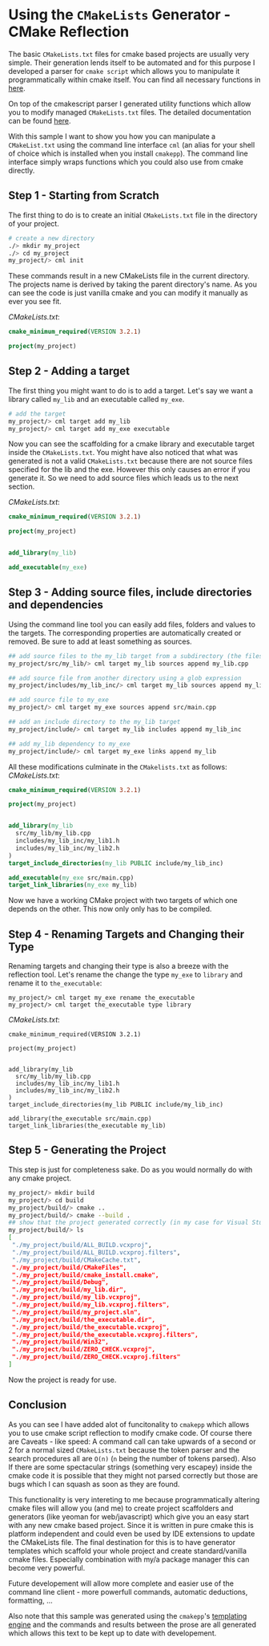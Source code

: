 # Using the `CMakeLists` Generator - CMake Reflection

The basic `CMakeLists.txt` files for cmake based projects are usually very simple. Their generation lends itself to be automated and for this purpose I developed a parser for `cmake script` which allows you to manipulate it programmatically within cmake itself. You can find all necessary functions in 
[here](/cmake/cmakescript/README.md).

On top of the cmakescript parser I generated utility functions which allow you to modify managed `CMakeLists.txt` files.  The detailed documentation can be found [here](/cmake/cmakelists/README.md).

With this sample I want to show you how you can manipulate a `CMakeList.txt` using the command line interface `cml` (an alias for your shell of choice which is installed when you install `cmakepp`). The command line interface simply wraps functions which you could also use from cmake directly.



## Step 1 - Starting from Scratch

The first thing to do is to create an initial `CMakeLists.txt` file in the directory of your project.

```bash
# create a new directory
./> mkdir my_project
./> cd my_project
my_project/> cml init 
```

These commands result in a new CMakeLists file in the current directory.  The projects name is derived by taking the parent directory's name.  As you can see the code is just vanilla cmake and you can modify it manually as ever you see fit.

*CMakeLists.txt*: 
```cmake
cmake_minimum_required(VERSION 3.2.1)

project(my_project)


```

## Step 2 - Adding a target

The first thing you might want to do is to add a target.  Let's say we want a library called `my_lib` and an executable called `my_exe`.

```bash
# add the target 
my_project/> cml target add my_lib
my_project/> cml target add my_exe executable
```

Now you can see the scaffolding for a cmake  library and executable target inside the `CMakeLists.txt`.  You might have also noticed that what was generated is not a valid `CMakeLists.txt` because there are not source files specified for the lib and the exe.  However this only causes an error if you generate it.  So we need to add source files which leads us to the next section.

*CMakeLists.txt*: 
```cmake
cmake_minimum_required(VERSION 3.2.1)

project(my_project)


add_library(my_lib)

add_executable(my_exe)

```


## Step 3 - Adding source files, include directories and dependencies

Using the command line tool you can easily add files, folders and values to the targets.  The corresponding properties are automatically created or removed. Be sure to add at least something as sources.

```bash
## add source files to the my_lib target from a subdirectory (the files have to exist) 
my_project/src/my_lib/> cml target my_lib sources append my_lib.cpp

## add source file from another directory using a glob expression 
my_project/includes/my_lib_inc/> cml target my_lib sources append my_lib*.h

## add source file to my_exe 
my_project/> cml target my_exe sources append src/main.cpp

## add an include directory to the my_lib target
my_project/include/> cml target my_lib includes append my_lib_inc

## add my_lib dependency to my_exe
my_project/include/> cml target my_exe links append my_lib
```


All these modifications culminate in the `CMakelists.txt` as follows:
*CMakeLists.txt*: 
```cmake
cmake_minimum_required(VERSION 3.2.1)

project(my_project)


add_library(my_lib
  src/my_lib/my_lib.cpp
  includes/my_lib_inc/my_lib1.h
  includes/my_lib_inc/my_lib2.h
)
target_include_directories(my_lib PUBLIC include/my_lib_inc)

add_executable(my_exe src/main.cpp)
target_link_libraries(my_exe my_lib)

```


Now we have a working CMake project with two targets of which one depends on the other. This now only only has to be compiled.

## Step 4 - Renaming Targets and Changing their Type

Renaming targets and changing their type is also a breeze with the reflection tool.  Let's rename the change the type `my_exe` to `library` and rename it to `the_executable`:

```
my_project/> cml target my_exe rename the_executable
my_project/> cml target the_executable type library
```
*CMakeLists.txt*: 
```
cmake_minimum_required(VERSION 3.2.1)

project(my_project)


add_library(my_lib
  src/my_lib/my_lib.cpp
  includes/my_lib_inc/my_lib1.h
  includes/my_lib_inc/my_lib2.h
)
target_include_directories(my_lib PUBLIC include/my_lib_inc)

add_library(the_executable src/main.cpp)
target_link_libraries(the_executable my_lib)

```

## Step 5 - Generating the Project

This step is just for completeness sake. Do as you would normally do with any cmake project.
```bash
my_project/> mkdir build
my_project/> cd build
my_project/build/> cmake ..
my_project/build/> cmake --build .
## show that the project generated correctly (in my case for Visual Studio)
my_project/build/> ls 
[
 "./my_project/build/ALL_BUILD.vcxproj",
 "./my_project/build/ALL_BUILD.vcxproj.filters",
 "./my_project/build/CMakeCache.txt",
 "./my_project/build/CMakeFiles",
 "./my_project/build/cmake_install.cmake",
 "./my_project/build/Debug",
 "./my_project/build/my_lib.dir",
 "./my_project/build/my_lib.vcxproj",
 "./my_project/build/my_lib.vcxproj.filters",
 "./my_project/build/my_project.sln",
 "./my_project/build/the_executable.dir",
 "./my_project/build/the_executable.vcxproj",
 "./my_project/build/the_executable.vcxproj.filters",
 "./my_project/build/Win32",
 "./my_project/build/ZERO_CHECK.vcxproj",
 "./my_project/build/ZERO_CHECK.vcxproj.filters"
]
```

Now the project is ready for use.

## Conclusion


As you can see I have added alot of funcitonality to `cmakepp` which allows you to use cmake script reflection to modify cmake code.  Of course there are Caveats - like speed:  A command call can take upwards of a second or 2 for a normal sized `CMakeLists.txt` because the token parser and the search procedures all are `O(n)` (`n` being the number of tokens parsed). Also If there are some spectacular strings (something very escapey) inside the cmake code it is possible that they might not parsed correctly but those are bugs which I can squash as soon as they are found.

This functionality is very intereting to me because programmatically altering cmake files will allow you (and me) to create project scaffolders and generators (like yeoman for web/javascript) which give you an easy start with any new cmake based project. Since it is written in pure cmake this is platform independent and could even be used by IDE extensions to update the CMakeLists file. The final destination for this is to have generator templates which scaffold your whole project and create standard/vanilla cmake files. Especially combination with my/a package manager this can become very powerful.

Future developement will allow more complete and easier use of the command line client - more powerfull commands, automatic deductions, formatting, ...

Also note that this sample was generated using the `cmakepp`'s [templating engine](/cmake/templating/README.md.in) and the commands and results between the prose are all generated which allows this text to be kept up to date with developement. 


